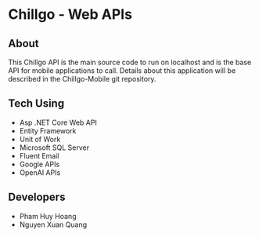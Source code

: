 # Chillgo - Web APIs

## About

This Chillgo API is the main source code to run on localhost and is the base API for mobile applications to call. Details about this application will be described in the Chillgo-Mobile git repository.

## Tech Using

- Asp .NET Core Web API
- Entity Framework
- Unit of Work
- Microsoft SQL Server
- Fluent Email
- Google APIs
- OpenAI APIs

## Developers

- Pham Huy Hoang
- Nguyen Xuan Quang
